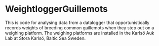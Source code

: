 # WeightloggerGuillemots

This is code for analysing data from a datalogger that opportunistically records weights of breeding common guillemots when they step out on a weighing platform. The weighing platforms are installed in the Karlsö Auk Lab at Stora Karlsö, Baltic Sea Sweden.   
